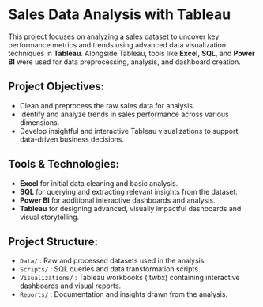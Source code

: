 # Sales Data Analysis with Tableau

This project focuses on analyzing a sales dataset to uncover key performance metrics and trends using advanced data visualization techniques in **Tableau**. Alongside Tableau, tools like **Excel**, **SQL**, and **Power BI** were used for data preprocessing, analysis, and dashboard creation.

## Project Objectives:
- Clean and preprocess the raw sales data for analysis.
- Identify and analyze trends in sales performance across various dimensions.
- Develop insightful and interactive Tableau visualizations to support data-driven business decisions.

## Tools & Technologies:
- **Excel** for initial data cleaning and basic analysis.
- **SQL** for querying and extracting relevant insights from the dataset.
- **Power BI** for additional interactive dashboards and analysis.
- **Tableau** for designing advanced, visually impactful dashboards and visual storytelling.

## Project Structure:
- `Data/` : Raw and processed datasets used in the analysis.
- `Scripts/` : SQL queries and data transformation scripts.
- `Visualizations/` : Tableau workbooks (.twbx) containing interactive dashboards and visual reports.
- `Reports/` : Documentation and insights drawn from the analysis.

